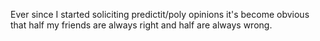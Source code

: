 Ever since I started soliciting predictit/poly opinions it's become obvious that half my friends are always right and half are always wrong.

